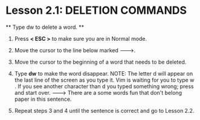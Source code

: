 # Lesson 2.1: DELETION COMMANDS

** Type  dw  to delete a word. **

1. Press  **< ESC >**  to make sure you are in Normal mode.

2. Move the cursor to the line below marked --->.

3. Move the cursor to the beginning of a word that needs to be deleted.

4. Type   **dw**   to make the word disappear.
NOTE: The letter  d  will appear on the last line of the screen as you type it.  Vim is waiting for you to type  w .  If you see another character than  d  you typed something wrong; press  <ESC>  and start over.
---> There are a some words fun that don't belong paper in this sentence.

5. Repeat steps 3 and 4 until the sentence is correct and go to Lesson 2.2.
